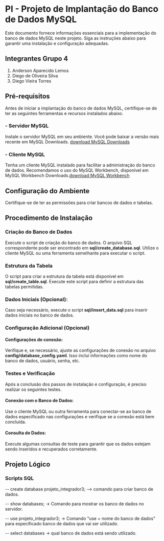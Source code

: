 # PI - Projeto de Implantação do Banco de Dados MySQL

Este documento fornece informações essenciais para a implementação do banco de dados MySQL neste projeto. Siga as instruções abaixo para garantir uma instalação e configuração adequadas.

## Integrantes Grupo 4
1. Anderson Aparecido Lemos
2. Diego de Oliveira Silva
3. Diego Vieira Torres

## Pré-requisitos
Antes de iniciar a implantação do banco de dados MySQL, certifique-se de ter as seguintes ferramentas e recursos instalados abaixo.

### - Servidor MySQL
Instale o servidor MySQL em seu ambiente. Você pode baixar a versão mais recente em MySQL Downloads.
[download MySQL Downloads](https://www.mysql.com/downloads/)


### - Cliente MySQL
Tenha um cliente MySQL instalado para facilitar a administração do banco de dados. Recomendamos o uso do MySQL Workbench, disponível em MySQL Workbench Downloads.[download MySQL Workbench](https://dev.mysql.com/downloads/workbench/)

## Configuração do Ambiente
Certifique-se de ter as permissões para criar bancos de dados e tabelas.

## Procedimento de Instalação

### Criação do Banco de Dados
Execute o script de criação do banco de dados. O arquivo SQL correspondente pode ser encontrado em **sql/create_database.sql**. Utilize o cliente MySQL ou uma ferramenta semelhante para executar o script.

### Estrutura da Tabela
O script para criar a estrutura da tabela está disponível em **sql/create_table.sql**. Execute este script para definir a estrutura das tabelas permitidas.

### Dados Iniciais (Opcional):
Caso seja necessário, execute o script **sql/insert_data.sql** para inserir dados iniciais no banco de dados. 

### Configuração Adicional (Opcional)
#### Configurações de conexão:
Verifique e, se necessário, ajuste as configurações de conexão no arquivo **config/database_config.yaml**. Isso inclui informações como nome do banco de dados, usuário, senha, etc.

### Testes e Verificação
Após a conclusão dos passos de instalação e configuração, é preciso realizar os seguintes testes.

#### Conexão com o Banco de Dados:
Use o cliente MySQL ou outra ferramenta para conectar-se ao banco de dados especificado nas configurações e verifique se a conexão está bem concluída.

#### Consulta de Dados:
Execute algumas consultas de teste para garantir que os dados estejam sendo inseridos e recuperados corretamente.

## Projeto Lógico
### Scripts SQL 
-- create database projeto_integrador3; --> comando para criar banco de dados.

-- show databases; -> Comando para mostrar os banco de dados no servidor.

-- use projeto_integrador3; -> Comando "use + nome do banco de dados" para especificado banco de dados que vai ser utilizado.

-- select databases -> qual banco de dados está sendo utilizado.